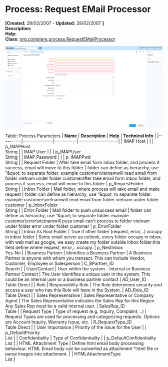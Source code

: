 # Process: Request EMail Processor 

**[Created:** 28/02/2007 - **Updated:** 28/02/2007 **]**  
**Description:**   
**Help:**   
**Class:** [org.compiere.process.RequestEMailProcessor](https://jenkins.idempiere.org/job/iDempiere12Daily/ws/org.idempiere.javadoc/API/org/compiere/process/RequestEMailProcessor.html)

![](/img/docs/manual/RequestEMailProcessor-Process_iDempiere_v12.0.0.png)

Table: Process Parameters
| **Name** | **Description** | **Help** | **Technical Info** |
|----------|---------------|-----------|--------------------|
| IMAP Host |  |  | p_IMAPHost<br/>String | 
| IMAP User |  |  | p_IMAPUser<br/>String | 
| IMAP Password |  |  | p_IMAPPwd<br/>String | 
| Request Folder | After take email form inbox folder, and process it success, email will move to this folder | folder can define as hierarchy, use &quot;\&quot; to separate folder. example customer\vietnamwill read email from folder vietnam under folder customerafter take email form inbox folder, and process it success, email will move to this folder | p_RequestFolder<br/>String | 
| Inbox Folder | Mail folder, where process will take email and make request | folder can define as hierarchy, use &quot;\&quot; to separate folder. example customer\vietnamwill read email from folder vietnam under folder customer | p_InboxFolder<br/>String | 
| Error Folder | Mail folder to push unsuccess email | folder can define as hierarchy, use &quot;\&quot; to separate folder. example customer\error\vietnamwill puss email can&#x27;t process to folder vietnam under folder error under folder customer | p_ErrorFolder<br/>String | 
| Inbox As Root Folder | True if other folder (request, error,..) occupy in inbox folder | Some email server as outlook, every folder occupy in inbox, with web mail as google, we easy create my folder outside inbox folder.this field define where request, error,.. occupy. | p_NestInbox<br/>Yes-No | 
| Business Partner | Identifies a Business Partner | A Business Partner is anyone with whom you transact.  This can include Vendor, Customer, Employee or Salesperson | C_BPartner_ID<br/>Search | 
| User/Contact | User within the system - Internal or Business Partner Contact | The User identifies a unique user in the system. This could be an internal user or a business partner contact | AD_User_ID<br/>Table Direct | 
| Role | Responsibility Role | The Role determines security and access a user who has this Role will have in the System. | AD_Role_ID<br/>Table Direct | 
| Sales Representative | Sales Representative or Company Agent | The Sales Representative indicates the Sales Rep for this Region.  Any Sales Rep must be a valid internal user. | SalesRep_ID<br/>Table | 
| Request Type | Type of request (e.g. Inquiry, Complaint, ..) | Request Types are used for processing and categorizing requests. Options are Account Inquiry, Warranty Issue, etc. | R_RequestType_ID<br/>Table Direct | 
| User Importance | Priority of the issue for the User |  | p_DefaultPriority<br/>List | 
| Confidentiality | Type of Confidentiality |  | p_DefaultConfidentiality<br/>List | 
| HTML Attachment Type | Define html email body processing behaviour. HTML Email body can be converted as attachment *.html file or parse images into attachment. |  | HTMLAttachmentType<br/>List | 


